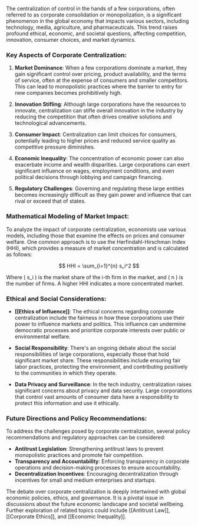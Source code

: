 The centralization of control in the hands of a few corporations, often referred to as corporate consolidation or monopolization, is a significant phenomenon in the global economy that impacts various sectors, including technology, media, agriculture, and pharmaceuticals. This trend raises profound ethical, economic, and societal questions, affecting competition, innovation, consumer choices, and market dynamics.

### Key Aspects of Corporate Centralization:

1. **Market Dominance**: When a few corporations dominate a market, they gain significant control over pricing, product availability, and the terms of service, often at the expense of consumers and smaller competitors. This can lead to monopolistic practices where the barrier to entry for new companies becomes prohibitively high.

2. **Innovation Stifling**: Although large corporations have the resources to innovate, centralization can stifle overall innovation in the industry by reducing the competition that often drives creative solutions and technological advancements.

3. **Consumer Impact**: Centralization can limit choices for consumers, potentially leading to higher prices and reduced service quality as competitive pressure diminishes.

4. **Economic Inequality**: The concentration of economic power can also exacerbate income and wealth disparities. Large corporations can exert significant influence on wages, employment conditions, and even political decisions through lobbying and campaign financing.

5. **Regulatory Challenges**: Governing and regulating these large entities becomes increasingly difficult as they gain power and influence that can rival or exceed that of states.

### Mathematical Modeling of Market Impact:

To analyze the impact of corporate centralization, economists use various models, including those that examine the effects on prices and consumer welfare. One common approach is to use the Herfindahl-Hirschman Index (HHI), which provides a measure of market concentration and is calculated as follows:

$$ HHI = \sum_{i=1}^{n} s_i^2 $$

Where \( s_i \) is the market share of the i-th firm in the market, and \( n \) is the number of firms. A higher HHI indicates a more concentrated market.

### Ethical and Social Considerations:

- **[[Ethics of Influence]]**: The ethical concerns regarding corporate centralization include the fairness in how these corporations use their power to influence markets and politics. This influence can undermine democratic processes and prioritize corporate interests over public or environmental welfare.

- **Social Responsibility**: There's an ongoing debate about the social responsibilities of large corporations, especially those that hold significant market share. These responsibilities include ensuring fair labor practices, protecting the environment, and contributing positively to the communities in which they operate.

- **Data Privacy and Surveillance**: In the tech industry, centralization raises significant concerns about privacy and data security. Large corporations that control vast amounts of consumer data have a responsibility to protect this information and use it ethically.

### Future Directions and Policy Recommendations:

To address the challenges posed by corporate centralization, several policy recommendations and regulatory approaches can be considered:

- **Antitrust Legislation**: Strengthening antitrust laws to prevent monopolistic practices and promote fair competition.
- **Transparency and Accountability**: Enforcing transparency in corporate operations and decision-making processes to ensure accountability.
- **Decentralization Incentives**: Encouraging decentralization through incentives for small and medium enterprises and startups.

The debate over corporate centralization is deeply intertwined with global economic policies, ethics, and governance. It is a pivotal issue in discussions about the future economic landscape and societal wellbeing. Further exploration of related topics could include [[Antitrust Law]], [[Corporate Ethics]], and [[Economic Inequality]].